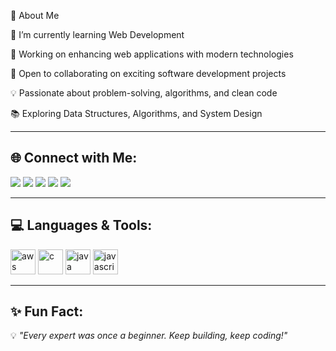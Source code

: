 💫 About Me

🌱 I’m currently learning Web Development

🔭 Working on enhancing web applications with modern technologies

🤝 Open to collaborating on exciting software development projects

💡 Passionate about problem-solving, algorithms, and clean code

📚 Exploring Data Structures, Algorithms, and System Design

---

## 🌐 Connect with Me:
<p align="left">
<a href="https://www.linkedin.com/in/sri-vardhan-alugu-683688357/" target="_blank"><img src="https://img.shields.io/badge/-LinkedIn-%230077B5?style=for-the-badge&logo=linkedin&logoColor=white"/></a>
<a href="https://www.codechef.com/users/asrivardhan" target="_blank"><img src="https://img.shields.io/badge/-CodeChef-%235B4638?style=for-the-badge&logo=codechef&logoColor=white"/></a>
<a href="https://www.hackerrank.com/22r01a05k5" target="_blank"><img src="https://img.shields.io/badge/-HackerRank-%2300EA64?style=for-the-badge&logo=HackerRank&logoColor=white"/></a>
<a href="https://codeforces.com/profile/a.srivardhan" target="_blank"><img src="https://img.shields.io/badge/-Codeforces-%235C2D91?style=for-the-badge&logo=codeforces&logoColor=white"/></a>
<a href="https://www.leetcode.com/alugusrivardhan" target="_blank"><img src="https://img.shields.io/badge/-LeetCode-%23FFA116?style=for-the-badge&logo=leetcode&logoColor=black"/></a>
</p>

---

## 💻 Languages & Tools:
<p align="left">
<a href="https://aws.amazon.com" target="_blank"><img src="https://cdn.jsdelivr.net/gh/devicons/devicon/icons/amazonwebservices/amazonwebservices-original.svg" alt="aws" width="40" height="40"/></a>
<a href="https://www.cprogramming.com/" target="_blank"><img src="https://cdn.jsdelivr.net/gh/devicons/devicon/icons/c/c-original.svg" alt="c" width="40" height="40"/></a>
<a href="https://www.java.com" target="_blank"><img src="https://cdn.jsdelivr.net/gh/devicons/devicon/icons/java/java-original.svg" alt="java" width="40" height="40"/></a>
<a href="https://developer.mozilla.org/en-US/docs/Web/JavaScript" target="_blank"><img src="https://cdn.jsdelivr.net/gh/devicons/devicon/icons/javascript/javascript-original.svg" alt="javascript" width="40" height="40"/></a>
</p>

---

## ✨ Fun Fact:
💡 *"Every expert was once a beginner. Keep building, keep coding!"*
